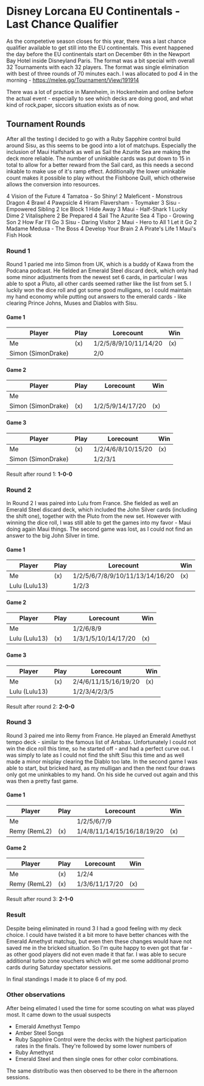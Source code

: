 # Disney Lorcana EU Continentals - Last Chance Qualifier

As the competetive season closes for this year, there was a last chance qualifier available to get still into the EU continentals. This event happened the day before the EU continentals start on December 6th in the Newport Bay Hotel inside Disneyland Paris. The format was a bit special with overall 32 Tournaments with each 32 players. The format was single elimination with best of three rounds of 70 minutes each. I was allocated to pod 4 in the morning - https://melee.gg/Tournament/View/191914

There was a lot of practice in Mannheim, in Hockenheim and online before the actual event - especially to see which decks are doing good, and what kind of rock,paper, siccors situation exists as of now.

## Tournament Rounds

After all the testing I decided to go with a Ruby Sapphire control build around Sisu, as this seems to be good into a lot of matchups. Especially the inclusion of Maui Halfshark as well as Sail the Azurite Sea are making the deck more reliable. The number of uninkable cards was put down to 15 in total to allow for a better reward from the Sail card, as this needs a second inkable to make use of it's ramp effect. Additionally the lower uninkable count makes it possible to play without the Fishbone Quill, which otherwise allows the conversion into resources.

4 Vision of the Future
4 Tamatoa - So Shiny!
2 Maleficent - Monstrous Dragon
4 Brawl
4 Pawpsicle
4 Hiram Flaversham - Toymaker
3 Sisu - Empowered Sibling
2 Ice Block
1 Hide Away
3 Maui - Half-Shark
1 Lucky Dime
2 Vitalisphere
2 Be Prepared
4 Sail The Azurite Sea
4 Tipo - Growing Son
2 How Far I'll Go
3 Sisu - Daring Visitor
2 Maui - Hero to All
1 Let it Go
2 Madame Medusa - The Boss
4 Develop Your Brain
2 A Pirate's Life
1 Maui's Fish Hook

### Round 1

Round 1 paried me into Simon from UK, which is a buddy of Kawa from the Podcana podcast. He fielded an Emerald Steel discard deck, which only had some minor adjustments from the newest set 6 cards, in particular I was able to spot a Pluto, all other cards seemed rather like the list from set 5. I luckily won the dice roll and got some good mulligans, so I could maintain my hand economy while putting out answers to the emerald cards - like clearing Prince Johns, Muses and Diablos with Sisu.

#### Game 1

| Player             | Play | Lorecount             | Win |
| ------------------ | ---- | --------------------- | --- |
| Me                 | (x)  | 1/2/5/8/9/10/11/14/20 | (x) |
| Simon (SimonDrake) |      | 2/0                   |     |

#### Game 2

| Player             | Play | Lorecount        | Win |
| ------------------ | ---- | ---------------- | --- |
| Me                 |      |                  |     |
| Simon (SimonDrake) | (x)  | 1/2/5/9/14/17/20 | (x) |

#### Game 3

| Player             | Play | Lorecount          | Win |
| ------------------ | ---- | ------------------ | --- |
| Me                 | (x)  | 1/2/4/6/8/10/15/20 | (x) |
| Simon (SimonDrake) |      | 1/2/3/1            |     |

Result after round 1: **1-0-0**

### Round 2

In Round 2 I was paired into Lulu from France. She fielded as well an Emerald Steel discard deck, which included the John Silver cards (including the shift one), together with the Pluto from the new set. However with winning the dice roll, I was still able to get the games into my favor - Maui doing again Maui things. The second game was lost, as I could not find an answer to the big John Silver in time.

#### Game 1

| Player        | Play | Lorecount                       | Win |
| ------------- | ---- | ------------------------------- | --- |
| Me            | (x)  | 1/2/5/6/7/8/9/10/11/13/14/16/20 | (x) |
| Lulu (Lulu13) |      | 1/2/3                           |     |

#### Game 2

| Player        | Play | Lorecount           | Win |
| ------------- | ---- | ------------------- | --- |
| Me            |      | 1/2/6/8/9           |     |
| Lulu (Lulu13) | (x)  | 1/3/1/5/10/14/17/20 | (x) |

#### Game 3

| Player        | Play | Lorecount            | Win |
| ------------- | ---- | -------------------- | --- |
| Me            | (x)  | 2/4/6/11/15/16/19/20 | (x) |
| Lulu (Lulu13) |      | 1/2/3/4/2/3/5        |     |

Result after round 2: **2-0-0**

### Round 3

Round 3 paired me into Remy from France. He played an Emerald Amethyst tempo deck - similar to the famous list of Artabax. Unfortunately I could not win the dice roll this time, so he started off - and had a perfect curve out. I was simply to late as I could not find the shift Sisu this time and as well made a minor misplay clearing the Diablo too late. In the second game I was able to start, but bricked hard, as my mulligan and then the next four draws only got me uninkables to my hand. On his side he curved out again and this was then a pretty fast game.

#### Game 1

| Player       | Play | Lorecount                  | Win |
| ------------ | ---- | -------------------------- | --- |
| Me           |      | 1/2/5/6/7/9                |     |
| Remy (RemL2) | (x)  | 1/4/8/11/14/15/16/18/19/20 | (x) |

#### Game 2

| Player       | Play | Lorecount      | Win |
| ------------ | ---- | -------------- | --- |
| Me           | (x)  | 1/2/4          |     |
| Remy (RemL2) | (x)  | 1/3/6/11/17/20 | (x) |

Result after round 3: **2-1-0**

### Result

Despite being eliminated in round 3 I had a good feeling with my deck choice. I could have twisted it a bit more to have better chances with the Emerald Amethyst matchup, but even then these changes would have not saved me in the bricked situation. So I'm quite happy to even got that far - as other good players did not even made it that far. I was able to secure additional turbo zone vouchers which will get me some additional promo cards during Saturday spectator sessions.

In final standings I made it to place 6 of my pod.

### Other observations

After being elimated I used the time for some scouting on what was played most. It came down to the usual suspects

- Emerald Amethyst Tempo
- Amber Steel Songs
- Ruby Sapphire Control
  were the decks with the highest participation rates in the finals. They're followed by some lower numbers of
- Ruby Amethyst
- Emerald Steel
  and then single ones for other color combinations.

The same distributio was then observed to be there in the afternoon sessions.
